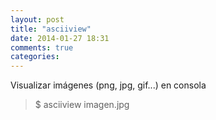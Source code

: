 ```yaml
---
layout: post
title: "asciiview"
date: 2014-01-27 18:31
comments: true
categories: 
---
```

Visualizar imágenes (png, jpg, gif...) en consola

>$ asciiview imagen.jpg

